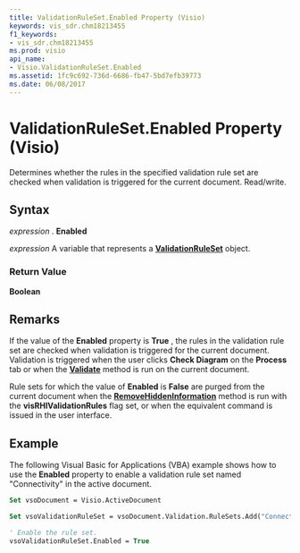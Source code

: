 ```yaml
---
title: ValidationRuleSet.Enabled Property (Visio)
keywords: vis_sdr.chm18213455
f1_keywords:
- vis_sdr.chm18213455
ms.prod: visio
api_name:
- Visio.ValidationRuleSet.Enabled
ms.assetid: 1fc9c692-736d-6686-fb47-5bd7efb39773
ms.date: 06/08/2017
---
```



# ValidationRuleSet.Enabled Property (Visio)

Determines whether the rules in the specified validation rule set are checked when validation is triggered for the current document. Read/write.


## Syntax

 _expression_ . **Enabled**

 _expression_ A variable that represents a **[ValidationRuleSet](validationruleset-object-visio.md)** object.


### Return Value

 **Boolean**


## Remarks

If the value of the  **Enabled** property is **True** , the rules in the validation rule set are checked when validation is triggered for the current document. Validation is triggered when the user clicks **Check Diagram** on the **Process** tab or when the **[Validate](validation-validate-method-visio.md)** method is run on the current document.

Rule sets for which the value of  **Enabled** is **False** are purged from the current document when the **[RemoveHiddenInformation](document-removehiddeninformation-method-visio.md)** method is run with the **visRHIValidationRules** flag set, or when the equivalent command is issued in the user interface.


## Example

The following Visual Basic for Applications (VBA) example shows how to use the  **Enabled** property to enable a validation rule set named "Connectivity" in the active document.


```vb
Set vsoDocument = Visio.ActiveDocument

Set vsoValidationRuleSet = vsoDocument.Validation.RuleSets.Add("Connectivity")

' Enable the rule set.
vsoValidationRuleSet.Enabled = True
```


